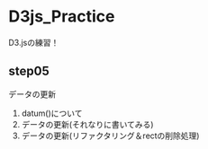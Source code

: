 # D3js_Practice
D3.jsの練習！

## step05
データの更新

1. datum()について
2. データの更新(それなりに書いてみる)
3. データの更新(リファクタリング＆rectの削除処理)
